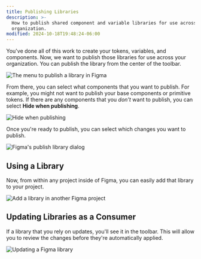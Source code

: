 ```yaml
---
title: Publishing Libraries
description: >-
  How to publish shared component and variable libraries for use across your
  organization.
modified: 2024-10-18T19:48:24-06:00
---
```


You've done all of this work to create your tokens, variables, and components. Now, we want to publish those libraries for use across your organization. You can publish the library from the center of the toolbar.

![The menu to publish a library in Figma](assets/figma-publish-library.png)

From there, you can select what components that you want to publish. For example, you might not want to publish your base components or primitive tokens. If there are any components that you _don't_ want to publish, you can select **Hide when publishing**.

![Hide when publishing](assets/figma-hide-from-publishing.png)

Once you're ready to publish, you can select which changes you want to publish.

![Figma's publish library dialog](assets/figma-publish-library-dialog.png)

## Using a Library

Now, from within any project inside of Figma, you can easily add that library to your project.

![Add a library in another Figma project](assets/figma-add-a-library.png)

## Updating Libraries as a Consumer

If a library that you rely on updates, you'll see it in the toolbar. This will allow you to review the changes before they're automatically applied.

![Updating a Figma library](assets/figma-update-library-as-a-consumer.png)
